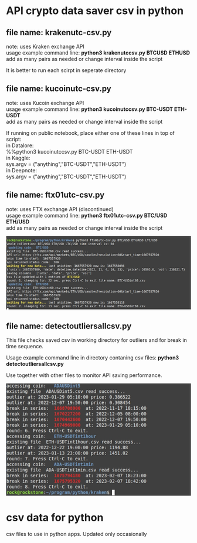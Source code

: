 # API crypto data saver csv in python

## file name: krakenutc-csv.py    
note: uses Kraken exchange API   
usage example command line: **python3 krakenutccsv.py BTCUSD ETHUSD**         
add as many pairs as needed or change interval inside the script     

It is better to run each scirpt in seperate directory   


## file name: kucoinutc-csv.py  
note: uses Kucoin exchange API  
usage example command line: **python3 kucoinutccsv.py BTC-USDT ETH-USDT**       
add as many pairs as needed or change interval inside the script   

If running on public notebook, place either one of these lines in top of script:    
in Datalore:    
%%python3 kucoinutccsv.py BTC-USDT ETH-USDT     
in Kaggle:     
sys.argv = ("anything","BTC-USDT","ETH-USDT")          
in Deepnote:   
sys.argv = ("anything","BTC-USDT","ETH-USDT")         

## file name: ftx01utc-csv.py  
note: uses FTX exchange API  (discontinued)   
usage example command line: **python3 ftx01utc-csv.py BTC/USD ETH/USD**      
add as many pairs as needed or change interval inside the script      

![](https://github.com/econexpert/dataforpython/blob/main/images/coinpricecsvsaver.jpg)

## file name: detectoutliersallcsv.py

This file checks saved csv in working directory for outliers and for break in time sequence. 

Usage example command line in directory contaning csv files: **python3 detectoutliersallcsv.py**

Use together with other files to monitor API saving performance. 

![](https://github.com/econexpert/dataforpython/blob/main/images/breakinseries.jpg)

# csv data for python
csv files to use in python apps. Updated only occasionally
